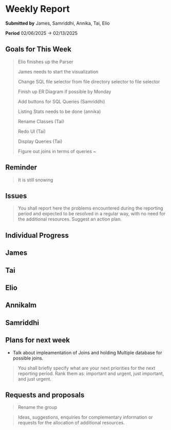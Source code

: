 Weekly Report
=============

**Submitted by** James, Samriddhi, Annika, Tai, Elio

**Period** 02/06/2025 → 02/13/2025

Goals for This Week
-------
> Elio finishes up the Parser
> 
> James needs to start the visualization
> 
> Change SQL file selector from file directory selector to file selector
> 
> Finish up ER Diagram if possible by Monday
> 
> Add buttons for SQL Queries (Samriddhi)
> 
> Listing Stats needs to be done (annika)
> 
> Rename Classes (Tai)
> 
> Redo UI (Tai) 
> 
> Display Queries (Tai)
> 
> Figure out joins in terms of queries ~ 
> 

Reminder
--------
>It is still snowing

Issues
------


> You shall report here the problems encountered during the reporting period and expected to be resolved in a regular way, with no need for the additional resources. Suggest an action plan.

Individual Progress 
-----------
## James

## Tai

## Elio

## Annikalm

## Samriddhi

Plans for next week
-------------------
- Talk about impleamentation of Joins and holding Multiple database for possible joins.
> You shall briefly specify what are your next priorities for the next reporting period. Rank them as: important and urgent, just important, and just urgent.

Requests and proposals
----------------------
> Rename the group

> Ideas, suggestions, enquiries for complementary information or requests for the allocation of additional resources.

